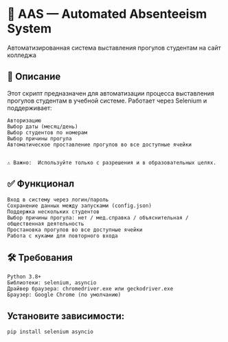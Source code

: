 # 📁 AAS — Automated Absenteeism System 

Автоматизированная система выставления прогулов студентам на сайт  колледжа

## 🧾 Описание 

Этот скрипт предназначен для автоматизации процесса выставления прогулов студентам в учебной системе.
Работает через Selenium и поддерживает: 

    Авторизацию
    Выбор даты (месяц/день)
    Выбор студентов по номерам
    Выбор причины прогула
    Автоматическое проставление прогулов во все доступные ячейки
     

    ⚠️ Важно:  Используйте только с разрешения и в образовательных целях. 
     

## ✅ Функционал 

    Вход в систему через логин/пароль
    Сохранение данных между запусками (config.json)
    Поддержка нескольких студентов
    Выбор причины прогула: нет / мед.справка / объяснительная / общественная деятельность
    Простановка прогулов во все доступные ячейки
    Работа с куками для повторного входа
     

## 🛠 Требования 

    Python 3.8+
    Библиотеки: selenium, asyncio
    Драйвер браузера: chromedriver.exe или geckodriver.exe
    Браузер: Google Chrome (по умолчанию)

## Установите зависимости:
```
pip install selenium asyncio
```
